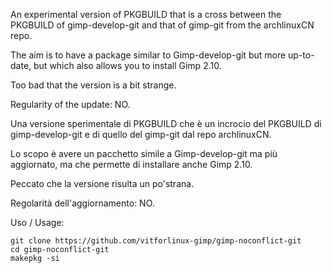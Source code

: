An experimental version of PKGBUILD that is a cross between the PKGBUILD of gimp-develop-git and that of gimp-git from the archlinuxCN repo.

The aim is to have a package similar to Gimp-develop-git but more up-to-date, but which also allows you to install Gimp 2.10.


Too bad that the version is a bit strange.

Regularity of the update: NO.


Una versione sperimentale di PKGBUILD che è un incrocio del PKGBUILD di gimp-develop-git e di quello del gimp-git dal repo archlinuxCN.

Lo scopo è avere un pacchetto simile a Gimp-develop-git ma più aggiornato, ma che permette di installare anche Gimp 2.10.

Peccato che la versione risulta un po'strana.

Regolarità dell'aggiornamento: NO.


Uso / Usage:
```
git clone https://github.com/vitforlinux-gimp/gimp-noconflict-git
cd gimp-noconflict-git
makepkg -si
```



